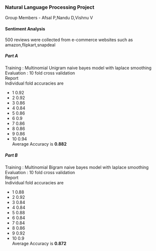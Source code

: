 ### Natural Language Processing Project<br>
Group Members - Afsal P,Nandu D,Vishnu V
#### Sentiment Analysis<br>
500 reviews were collected from e-commerce websites such as amazon,flipkart,snapdeal<br>
##### Part A
Training : Multinomial Unigram naive bayes model with laplace smoothing<br>
Evaluation : 10 fold cross validation<br>
Report<br>
Individual fold accuracies are
- 1 0.92
- 2 0.92
- 3 0.86
- 4 0.84
- 5 0.86
- 6 0.9
- 7 0.86
- 8 0.86
- 9 0.86
- 10 0.94
<br>Average Accuracy is **0.882**

##### Part B
Training : Multinomial Bigram naive bayes model with laplace smoothing<br>
Evaluation : 10 fold cross validation<br>
Report<br>
Individual fold accuracies are
- 1 0.88
- 2 0.92
- 3 0.84
- 4 0.84
- 5 0.88
- 6 0.84
- 7 0.84
- 8 0.86
- 9 0.92
- 10 0.9
<br>Average Accuracy is **0.872**
<br>
